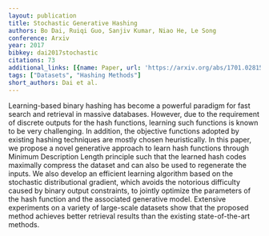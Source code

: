 ```yaml
---
layout: publication
title: Stochastic Generative Hashing
authors: Bo Dai, Ruiqi Guo, Sanjiv Kumar, Niao He, Le Song
conference: Arxiv
year: 2017
bibkey: dai2017stochastic
citations: 73
additional_links: [{name: Paper, url: 'https://arxiv.org/abs/1701.02815'}]
tags: ["Datasets", "Hashing Methods"]
short_authors: Dai et al.
---
```

Learning-based binary hashing has become a powerful paradigm for fast search
and retrieval in massive databases. However, due to the requirement of discrete
outputs for the hash functions, learning such functions is known to be very
challenging. In addition, the objective functions adopted by existing hashing
techniques are mostly chosen heuristically. In this paper, we propose a novel
generative approach to learn hash functions through Minimum Description Length
principle such that the learned hash codes maximally compress the dataset and
can also be used to regenerate the inputs. We also develop an efficient
learning algorithm based on the stochastic distributional gradient, which
avoids the notorious difficulty caused by binary output constraints, to jointly
optimize the parameters of the hash function and the associated generative
model. Extensive experiments on a variety of large-scale datasets show that the
proposed method achieves better retrieval results than the existing
state-of-the-art methods.